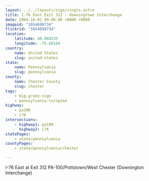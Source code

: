 ```yaml
---
layout: ../../layouts/sign/single.astro
title: I-76 East Exit 312 - Downingtown Interchange
date: 2004-10-01 00:00:00 +0000 +0000
imageid: "1654698734"
flickrid: "1654698734"
location:
    latitude: 40.069235
    longitude: -75.68194
country:
    name: United States
    slug: united-states
state:
    name: Pennsylvania
    slug: pennsylvania
county:
    name: Chester County
    slug: chester
tags:
    - big-green-sign
    - pennsylvania-turnpike
highway:
    - pa100
    - i76
intersections:
    - highway1: pa100
      highway2: i76
statePages:
    - state/pennsylvania
countyPages:
    - state/pennsylvania/chester

---
```

I-76 East at Exit 312 PA-100/Pottstown/West Chester (Downington Interchange)